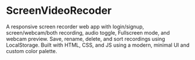 # ScreenVideoRecoder
A responsive screen recorder web app with login/signup, screen/webcam/both recording, audio toggle, Fullscreen mode, and webcam preview. Save, rename, delete, and sort recordings using LocalStorage. Built with HTML, CSS, and JS using a modern, minimal UI and custom color palette.
